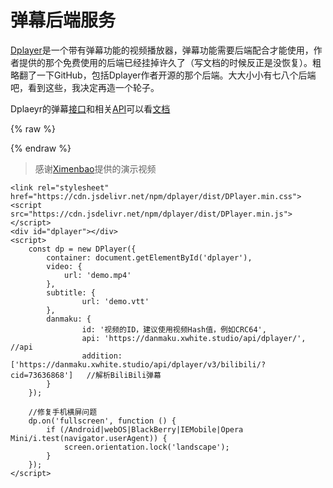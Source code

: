 # 弹幕后端服务

[Dplayer](http://dplayer.js.org)是一个带有弹幕功能的视频播放器，弹幕功能需要后端配合才能使用，作者提供的那个免费使用的后端已经挂掉许久了（写文档的时候反正是没恢复）。粗略翻了一下GitHub，包括Dplayer作者开源的那个后端。大大小小有七八个后端吧，看到这些，我决定再造一个轮子。

Dplaeyr的弹幕[接口](http://dplayer.js.org/zh/guide.html#弹幕)和相关[API](http://dplayer.js.org/zh/guide.html#api)可以看[文档](http://dplayer.js.org/zh/guide.html)

{% raw %}
<link rel="stylesheet" href="https://cdn.jsdelivr.net/npm/dplayer/dist/DPlayer.min.css">
<div id="dplayer"></div>
<script async>
    loadScript('https://cdn.jsdelivr.net/npm/dplayer/dist/DPlayer.min.js',function(){
        const dp = new DPlayer({
            container: document.getElementById('dplayer'),
            volume: 0.7,
            video: {
                quality:[{
                    name: '1080P',
                    url: 'https://i.natfrp.com/2ed54bc59a513c1634c8b1845a2c6f8e.gif'
                }, {
                    name: '720P',
                    url: 'https://i.natfrp.com/94dc11628f76dfe8ce356506acd8586e.gif'
                }, {
                    name: '540P',
                    url: 'https://i.natfrp.com/8473d33ca7d73f268e68fc221cf07cd3.gif'
                }],
                defaultQuality: 0,
                pic: '/videos/s.jpg',
                thumbnails: '/videos/thumbnails.jpg'
            },
            danmaku: {
                id: 'C6CC6218F1FB8770',
                api: 'https://danmaku.xwhite.studio/api/dplayer/',
                addition: ['https://danmaku.xwhite.studio/api/dplayer/v3/bilibili?cid=73636868']
            },
            highlight: [{
                time: 67,
                text: '洗脑'
            }]
        });

        dp.on('fullscreen', function () {
            if (/Android|webOS|BlackBerry|IEMobile|Opera Mini/i.test(navigator.userAgent)) {
                screen.orientation.lock('landscape');
            }
        });
    });
</script>
{% endraw %}

> 感谢[Ximenbao](https://space.bilibili.com/20806597/)提供的演示视频


```
<link rel="stylesheet" href="https://cdn.jsdelivr.net/npm/dplayer/dist/DPlayer.min.css">
<script src="https://cdn.jsdelivr.net/npm/dplayer/dist/DPlayer.min.js"></script>
<div id="dplayer"></div>
<script>
    const dp = new DPlayer({
        container: document.getElementById('dplayer'),
        video: {
            url: 'demo.mp4'
        },
        subtitle: {
                url: 'demo.vtt'
        },
        danmaku: {
                id: '视频的ID，建议使用视频Hash值，例如CRC64',
                api: 'https://danmaku.xwhite.studio/api/dplayer/',  //api
                addition: ['https://danmaku.xwhite.studio/api/dplayer/v3/bilibili/?cid=73636868']   //解析BiliBili弹幕
        }
    });

    //修复手机横屏问题
    dp.on('fullscreen', function () {
        if (/Android|webOS|BlackBerry|IEMobile|Opera Mini/i.test(navigator.userAgent)) {
            screen.orientation.lock('landscape');
        }
    });
</script>
```
